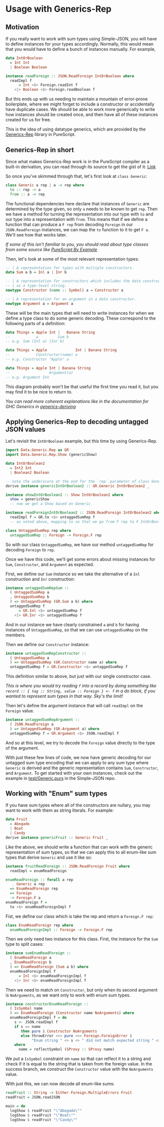 # Usage with Generics-Rep

## Motivation

If you really want to work with sum types using Simple-JSON, you will have to define instances for your types accordingly. Normally, this would mean that you would have to define a bunch of instances manually. For example,

```hs
data IntOrBoolean
  = Int Int
  | Boolean Boolean

instance readForeign :: JSON.ReadForeign IntOrBoolean where
  readImpl f
      = Int <$> Foreign.readInt f
    <|> Boolean <$> Foreign.readBoolean f
```

But this ends up with us needing to maintain a mountain of error-prone boilerplate, where we might forget to include a constructor or accidentally have duplicate cases. We should be able to work more generically to write how instances should be created once, and then have all of these instances created for us for free.

This is the idea of using datatype generics, which are provided by the [Generics-Rep](https://pursuit.purescript.org/packages/purescript-generics-rep) library in PureScript.

## Generics-Rep in short

Since what makes Generics-Rep work is in the PureScript compiler as a built-in derivation, you can read through its source to get the gist of it: [Link](https://github.com/purescript/purescript-generics-rep/blob/49ba119b315ff782293e6f59625d6b5e87099812/src/Data/Generic/Rep.purs)

So once you've skimmed through that, let's first look at `class Generic`:

```hs
class Generic a rep | a -> rep where
  to :: rep -> a
  from :: a -> rep
```

The functional dependencies here declare that instances of `Generic` are determined by the type given, so only `a` needs to be known to get `rep`. Then we have a method for turning the representation into our type with `to` and our type into a representation with `from`. This means that if we define a function that can produce a `F rep` from decoding `Foreign` in our `JSON.ReadForeign` instances, we can map the `to` function to it to get `F a`. We'll see how that works later.

*If some of this isn't familiar to you, you should read about type classes from some source like [PureScript By Example](https://leanpub.com/purescript/read#leanpub-auto-type-classes)*

Then, let's look at some of the most relevant representation types:

```hs
-- | A representation for types with multiple constructors.
data Sum a b = Inl a | Inr b

-- | A representation for constructors which includes the data constructor name
-- | as a type-level string.
newtype Constructor (name :: Symbol) a = Constructor a

-- | A representation for an argument in a data constructor.
newtype Argument a = Argument a
```

These will be the main types that will need to write instances for when we define a type class to do some generic decoding. These correspond to the following parts of a definition:

```hs
data Things = Apple Int |   Banana String
--            a         Sum b
-- e.g. Sum (Inl a) (Inr b)

data Things = Apple             Int | Banana String
--            Constructor(name) a
-- e.g. Constructor "Apple" a

data Things = Apple Int | Banana String
--                  Argument(a)
-- e.g. Argument Int
```

This diagram probably won't be that useful the first time you read it, but you may find it to be nice to return to.

*You can read more coherent explanations like in the documentation for GHC Generics in [generics-deriving](http://hackage.haskell.org/package/generic-deriving-1.12.1/docs/Generics-Deriving-Base.html)*

## Applying Generics-Rep to decoding untagged JSON values

Let's revisit the `IntOrBoolean` example, but this time by using Generics-Rep.

```hs
import Data.Generic.Rep as GR
import Data.Generic.Rep.Show (genericShow)

data IntOrBoolean2
  = Int2 Int
  | Boolean2 Boolean

-- note the underscore at the end for the `rep` parameter of class Generic
derive instance genericIntOrBoolean2 :: GR.Generic IntOrBoolean2 _

instance showIntOrBoolean2 :: Show IntOrBoolean2 where
  show = genericShow
  -- now we get a Show based on Generic

instance readForeignIntOrBoolean2 :: JSON.ReadForeign IntOrBoolean2 where
  readImpl f = GR.to <$> untaggedSumRep f
  -- as noted above, mapping to so that we go from F rep to F IntOrBoolean

class UntaggedSumRep rep where
  untaggedSumRep :: Foreign -> Foreign.F rep
```

So with our class `UntaggedSumRep`, we have our method `untaggedSumRep` for decoding `Foreign` to `rep`.

Once we have this code, we'll get some errors about missing instances for `Sum`, `Constructor`, and `Argument` as expected.

First, we define our `Sum` instance so we take the alternative of a `Inl` construction and `Inr` construction:

```hs
instance untaggedSumRepSum ::
  ( UntaggedSumRep a
  , UntaggedSumRep b
  ) => UntaggedSumRep (GR.Sum a b) where
  untaggedSumRep f
      = GR.Inl <$> untaggedSumRep f
    <|> GR.Inr <$> untaggedSumRep f
```

And in our instance we have clearly constrained `a` and `b` for having instances of `UntaggedSumRep`, so that we can use `untaggedSumRep` on the members.

Then we define our `Constructor` instance:

```hs
instance untaggedSumRepConstructor ::
  ( UntaggedSumRep a
  ) => UntaggedSumRep (GR.Constructor name a) where
  untaggedSumRep f = GR.Constructor <$> untaggedSumRep f
```

This definition similar to above, but just with our single constructor case.

*This is where you would try reading `f` into a record by doing something like `record :: { tag :: String, value :: Foreign } <- f` in a do block, if you wanted to represent sum types in that way. Sky's the limit!*

Then let's define the argument instance that will call `readImpl` on the `Foreign` value.

```hs
instance untaggedSumRepArgument ::
  ( JSON.ReadForeign a
  ) => UntaggedSumRep (GR.Argument a) where
  untaggedSumRep f = GR.Argument <$> JSON.readImpl f
```

And so at this level, we try to decode the `Foreign` value directly to the type of the argument.

With just these few lines of code, we now have generic decoding for our untagged sum type encoding that we can apply to any sum type where `Generic` is derived and the generic representation contains `Sum`, `Constructor`, and `Argument`. To get started with your own instances, check out the example in [test/Generic.purs](https://github.com/justinwoo/purescript-simple-json/blob/master/test/Generic.purs) in the Simple-JSON repo.

## Working with "Enum" sum types

If you have sum types where all of the constructors are nullary, you may want to work with them as string literals. For example:

```hs
data Fruit
  = Abogado
  | Boat
  | Candy
derive instance genericFruit :: Generic Fruit _
```

Like the above, we should write a function that can work with the generic representation of sum types, so that we can apply this to all enum-like sum types that derive `Generic` and use it like so:

```hs
instance fruitReadForeign :: JSON.ReadForeign Fruit where
  readImpl = enumReadForeign

enumReadForeign :: forall a rep
   . Generic a rep
  => EnumReadForeign rep
  => Foreign
  -> Foreign.F a
enumReadForeign f =
  to <$> enumReadForeignImpl f
```

Fist, we define our class which is take the rep and return a `Foreign.F rep`:

```hs
class EnumReadForeign rep where
  enumReadForeignImpl :: Foreign -> Foreign.F rep
```

Then we only need two instance for this class. First, the instance for the `Sum` type to split cases:

```hs
instance sumEnumReadForeign ::
  ( EnumReadForeign a
  , EnumReadForeign b
  ) => EnumReadForeign (Sum a b) where
  enumReadForeignImpl f
      = Inl <$> enumReadForeignImpl f
    <|> Inr <$> enumReadForeignImpl f
```

Then we need to match on `Constructor`, but only when its second argument is `NoArguments`, as we want only to work with enum sum types.

```hs
instance constructorEnumReadForeign ::
  ( IsSymbol name
  ) => EnumReadForeign (Constructor name NoArguments) where
  enumReadForeignImpl f = do
    s <- JSON.readImpl f
    if s == name
       then pure $ Constructor NoArguments
       else throwError <<< pure <<< Foreign.ForeignError $
            "Enum string " <> s <> " did not match expected string " <> name
    where
      name = reflectSymbol (SProxy :: SProxy name)
```

We put a `IsSymbol` constraint on `name` so that can reflect it to a string and check if it is equal to the string that is taken from the foreign value. In the success branch, we construct the `Constructor` value with the `NoArguments` value.

With just this, we can now decode all enum-like sums:

```hs
readFruit :: String -> Either Foreign.MultipleErrors Fruit
readFruit = JSON.readJSON

main = do
  logShow $ readFruit "\"Abogado\""
  logShow $ readFruit "\"Boat\""
  logShow $ readFruit "\"Candy\""
```
